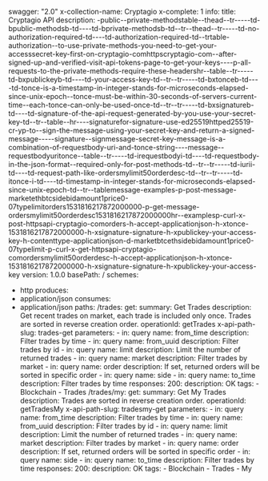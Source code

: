 swagger: "2.0"
x-collection-name: Cryptagio
x-complete: 1
info:
  title: Cryptagio API
  description: -public--private-methodstable--thead--tr-----td-bpublic-methodsb-td----td-bprivate-methodsb-td--tr--thead--tr-----td-no-authorization-required-td----td-authorization-required-td--trtable-authorization--to-use-private-methods-you-need-to-get-your-accesssecret-key-first-on-cryptagio-comhttpscryptagio-com--after-signed-up-and-verified-visit-api-tokens-page-to-get-your-keys----p-all-requests-to-the-private-methods-require-these-headershr--table--tr-----td-bxpublickeyb-td----td-your-access-key-td--tr--tr-----td-bxtonceb-td----td-tonce-is-a-timestamp-in-integer-stands-for-microseconds-elapsed-since-unix-epoch--tonce-must-be-within-30-seconds-of-servers-current-time--each-tonce-can-only-be-used-once-td--tr--tr-----td-bxsignatureb-td----td-signature-of-the-api-request-generated-by-you-use-your-secret-key-td--tr--table--hr----signaturefor-signature-use-ed25519httped25519-cr-yp-to--sign-the-message-using-your-secret-key-and-return-a-signed-message-----signature--signmessage-secret-key-message-is-a-combination-of-requestbody-uri-and-tonce-string----message--requestbodyuritonce--table--tr-----td-irequestbodyi-td----td-requestbody-in-the-json-format--required-only-for-post-methods-td--tr--tr-----td-iurii-td----td-request-path-like-ordersmylimit50orderdesc-td--tr--tr-----td-itonce-i-td----td-timestamp-in-integer-stands-for-microseconds-elapsed-since-unix-epoch-td--tr--tablemessage-examples-p-post-message-marketethbtcsidebidamount1price0-07typelimitorders1531816217872000000-p-get-message-ordersmylimit50orderdesc1531816217872000000hr--examplesp-curl-x-post-httpsapi-cryptagio-comorders-h-accept-applicationjson-h-xtonce-1531816217872000000-h-xsignature-signature-h-xpublickey-your-access-key-h-contenttype-applicationjson-d-marketbtcethsidebidamount1price0-07typelimit-p-curl-x-get-httpsapi-cryptagio-comordersmylimit50orderdesc-h-accept-applicationjson-h-xtonce-1531816217872000000-h-xsignature-signature-h-xpublickey-your-access-key
  version: 1.0.0
basePath: /
schemes:
- http
produces:
- application/json
consumes:
- application/json
paths:
  /trades:
    get:
      summary: Get Trades
      description: Get recent trades on market, each trade is included only once.
        Trades are sorted in reverse creation order.
      operationId: getTrades
      x-api-path-slug: trades-get
      parameters:
      - in: query
        name: from_time
        description: Filter trades by time
      - in: query
        name: from_uuid
        description: Filter trades by id
      - in: query
        name: limit
        description: Limit the number of returned trades
      - in: query
        name: market
        description: Filter trades by market
      - in: query
        name: order
        description: If set, returned orders will be sorted in specific order
      - in: query
        name: side
      - in: query
        name: to_time
        description: Filter trades by time
      responses:
        200:
          description: OK
      tags:
      - Blockchain
      - Trades
  /trades/my:
    get:
      summary: Get My Trades
      description: Trades are sorted in reverse creation order.
      operationId: getTradesMy
      x-api-path-slug: tradesmy-get
      parameters:
      - in: query
        name: from_time
        description: Filter trades by time
      - in: query
        name: from_uuid
        description: Filter trades by id
      - in: query
        name: limit
        description: Limit the number of returned trades
      - in: query
        name: market
        description: Filter trades by market
      - in: query
        name: order
        description: If set, returned orders will be sorted in specific order
      - in: query
        name: side
      - in: query
        name: to_time
        description: Filter trades by time
      responses:
        200:
          description: OK
      tags:
      - Blockchain
      - Trades
      - My